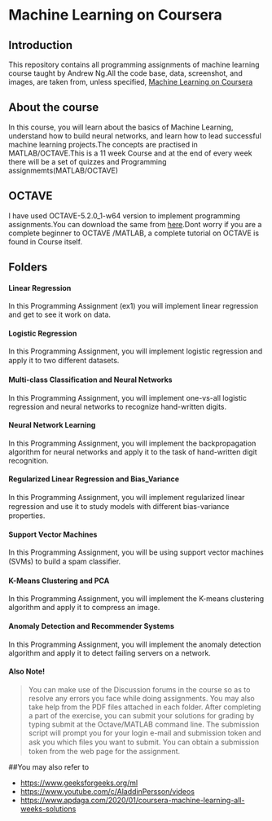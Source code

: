# Machine Learning on Coursera
## Introduction
This repository contains all programming assignments of machine learning course taught by Andrew Ng.All the code base, data, screenshot, and images, are taken from, unless specified, [Machine Learning on Coursera](https://www.coursera.org/learn/machine-learning/)
## About the course
In this course, you will learn about the basics of  Machine Learning, understand how to build neural networks, and learn how to lead successful machine learning projects.The concepts are practised in MATLAB/OCTAVE.This is a 11 week Course and at the end of every week there will be a set of quizzes and Programming assignmemts(MATLAB/OCTAVE)
## OCTAVE
I have used OCTAVE-5.2.0_1-w64 version to implement programming assignments.You can download the same from [here](https://ftp.gnu.org/gnu/octave/windows/octave-5.2.0_1-w64-installer.exe).Dont worry if you are a complete beginner to OCTAVE /MATLAB, a complete tutorial on OCTAVE is found in Course itself.

## Folders

#### Linear Regression
In this Programming Assignment (ex1) you will implement linear regression and get to see it work on data.


#### Logistic Regression
In this Programming Assignment, you will implement logistic regression and apply it to two diﬀerent datasets. 



#### Multi-class Classification and Neural Networks
In this Programming Assignment, you will implement one-vs-all logistic regression and neural networks to recognize hand-written digits.


#### Neural Network Learning
In this Programming Assignment, you will implement the backpropagation algorithm for neural networks and apply it to the task of hand-written digit recognition.



#### Regularized Linear Regression and Bias_Variance
In this Programming Assignment, you will implement regularized linear regression and use it to study models with diﬀerent bias-variance properties. 



#### Support Vector Machines
In this Programming Assignment, you will be using support vector machines (SVMs) to build a spam classiﬁer.


#### K-Means Clustering and PCA
In this Programming Assignment, you will implement the K-means clustering algorithm and apply it to compress an image.


#### Anomaly Detection and Recommender Systems

In this Programming Assignment, you will implement the anomaly detection algorithm and apply it to detect failing servers on a network.


#### Also Note!
> You can make use of the Discussion forums in the course so as to resolve any errors you face while doing assignments.
>You may also take help from the PDF files attached in each folder.
>After completing a part of the exercise, you can submit your solutions for grading by typing submit at the Octave/MATLAB command line. The submission script will prompt you for your login e-mail and submission token and ask you which ﬁles you want to submit. You can obtain a submission token from the web page for the assignment.


##You may also refer to
- https://www.geeksforgeeks.org/ml 
- https://www.youtube.com/c/AladdinPersson/videos
- https://www.apdaga.com/2020/01/coursera-machine-learning-all-weeks-solutions





